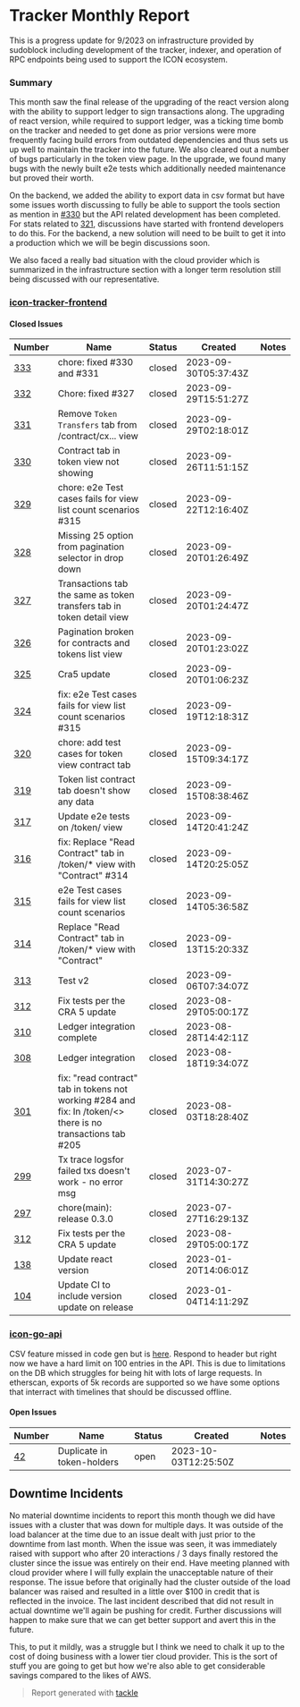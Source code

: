 # Tracker Monthly Report

This is a progress update for 9/2023 on infrastructure provided by sudoblock including development of the tracker, indexer, and operation of RPC endpoints being used to support the ICON ecosystem.

### Summary

This month saw the final release of the upgrading of the react version along with the ability to support ledger to sign transactions along. The upgrading of react version, while required to support ledger, was a ticking time bomb on the tracker and needed to get done as prior versions were more frequently facing build errors from outdated dependencies and thus sets us up well to maintain the tracker into the future. We also cleared out a number of bugs particularly in the token view page. In the upgrade, we found many bugs with the newly built e2e tests which additionally needed maintenance but proved their worth. 

On the backend, we added the ability to export data in csv format but have some issues worth discussing to fully be able to support the tools section as mention in [#330](https://github.com/sudoblockio/icon-tracker-frontend/issues/300) but the API related development has been completed. For stats related to [321](https://github.com/sudoblockio/icon-tracker-frontend/issues/321), discussions have started with frontend developers to do this. For the backend, a new solution will need to be built to get it into a production which we will be begin discussions soon. 

We also faced a really bad situation with the cloud provider which is summarized in the infrastructure section with a longer term resolution still being discussed with our representative. 

### [icon-tracker-frontend](https://github.com/sudoblockio/icon-tracker-frontend)

#### Closed Issues

| Number | Name | Status | Created | Notes |
| --- | --- | --- | --- | --- |
| [333](https://github.com/sudoblockio/icon-tracker-frontend/pull/333) | chore: fixed #330 and #331 | closed | 2023-09-30T05:37:43Z | | 
| [332](https://github.com/sudoblockio/icon-tracker-frontend/pull/332) | Chore: fixed #327 | closed | 2023-09-29T15:51:27Z | | 
| [331](https://github.com/sudoblockio/icon-tracker-frontend/issues/331) | Remove `Token Transfers` tab from /contract/cx... view  | closed | 2023-09-29T02:18:01Z | | 
| [330](https://github.com/sudoblockio/icon-tracker-frontend/issues/330) | Contract tab in token view not showing  | closed | 2023-09-26T11:51:15Z | | 
| [329](https://github.com/sudoblockio/icon-tracker-frontend/pull/329) | chore: e2e Test cases fails for view list count scenarios #315 | closed | 2023-09-22T12:16:40Z | | 
| [328](https://github.com/sudoblockio/icon-tracker-frontend/issues/328) | Missing 25 option from pagination selector in drop down  | closed | 2023-09-20T01:26:49Z | | 
| [327](https://github.com/sudoblockio/icon-tracker-frontend/issues/327) | Transactions tab the same as token transfers tab in token detail view  | closed | 2023-09-20T01:24:47Z | | 
| [326](https://github.com/sudoblockio/icon-tracker-frontend/issues/326) | Pagination broken for contracts and tokens list view | closed | 2023-09-20T01:23:02Z | | 
| [325](https://github.com/sudoblockio/icon-tracker-frontend/pull/325) | Cra5 update | closed | 2023-09-20T01:06:23Z | | 
| [324](https://github.com/sudoblockio/icon-tracker-frontend/pull/324) | fix: e2e Test cases fails for view list count scenarios #315 | closed | 2023-09-19T12:18:31Z | | 
| [320](https://github.com/sudoblockio/icon-tracker-frontend/pull/320) | chore: add test cases for token view contract tab | closed | 2023-09-15T09:34:17Z | | 
| [319](https://github.com/sudoblockio/icon-tracker-frontend/issues/319) | Token list contract tab doesn't show any data | closed | 2023-09-15T08:38:46Z | | 
| [317](https://github.com/sudoblockio/icon-tracker-frontend/issues/317) | Update e2e tests on /token/ view  | closed | 2023-09-14T20:41:24Z | | 
| [316](https://github.com/sudoblockio/icon-tracker-frontend/pull/316) | fix: Replace "Read Contract" tab in /token/* view with "Contract" #314 | closed | 2023-09-14T20:25:05Z | | 
| [315](https://github.com/sudoblockio/icon-tracker-frontend/issues/315) | e2e Test cases fails for view list count scenarios | closed | 2023-09-14T05:36:58Z | | 
| [314](https://github.com/sudoblockio/icon-tracker-frontend/issues/314) | Replace "Read Contract" tab in /token/* view with "Contract" | closed | 2023-09-13T15:20:33Z | | 
| [313](https://github.com/sudoblockio/icon-tracker-frontend/pull/313) | Test v2 | closed | 2023-09-06T07:34:07Z | | 
| [312](https://github.com/sudoblockio/icon-tracker-frontend/issues/312) | Fix tests per the CRA 5 update  | closed | 2023-08-29T05:00:17Z | | 
| [310](https://github.com/sudoblockio/icon-tracker-frontend/pull/310) | Ledger integration complete | closed | 2023-08-28T14:42:11Z | | 
| [308](https://github.com/sudoblockio/icon-tracker-frontend/pull/308) | Ledger integration  | closed | 2023-08-18T19:34:07Z | | 
| [301](https://github.com/sudoblockio/icon-tracker-frontend/pull/301) | fix: "read contract" tab in tokens not working #284 and fix: In /token/<> there is no transactions tab #205 | closed | 2023-08-03T18:28:40Z | | 
| [299](https://github.com/sudoblockio/icon-tracker-frontend/issues/299) | Tx trace logsfor failed txs doesn't work - no error msg | closed | 2023-07-31T14:30:27Z | | 
| [297](https://github.com/sudoblockio/icon-tracker-frontend/pull/297) | chore(main): release 0.3.0 | closed | 2023-07-27T16:29:13Z | |
| [312](https://github.com/sudoblockio/icon-tracker-frontend/issues/312) | Fix tests per the CRA 5 update  | closed | 2023-08-29T05:00:17Z | | 
| [138](https://github.com/sudoblockio/icon-tracker-frontend/issues/138) | Update react version  | closed | 2023-01-20T14:06:01Z | | 
| [104](https://github.com/sudoblockio/icon-tracker-frontend/issues/104) | Update CI to include version update on release  | closed | 2023-01-04T14:11:29Z | | 


### [icon-go-api](https://github.com/sudoblockio/icon-go-api)

CSV feature missed in code gen but is [here](https://github.com/sudoblockio/icon-go-api/issues/39). Respond to header but right now we have a hard limit on 100 entries in the API. This is due to limitations on the DB which  struggles for being hit with lots of large requests. In etherscan, exports of 5k records are supported so we have some options that interract with timelines that should be discussed offline. 

#### Open Issues

| Number | Name | Status | Created | Notes |
| --- | --- | --- | --- | --- | 
| [42](https://github.com/sudoblockio/icon-go-api/issues/42) | Duplicate in token-holders  | open | 2023-10-03T12:25:50Z | | 


## Downtime Incidents

No material downtime incidents to report this month though we did have issues with a cluster that was down for multiple days. It was outside of the load balancer at the time due to an issue dealt with just prior to the downtime from last month. When the issue was seen, it was immediately raised with support who after 20 interactions / 3 days finally restored the cluster since the issue was entirely on their end. Have meeting planned with cloud provider where I will fully explain the unacceptable nature of their response. The issue before that originally had the cluster outside of the load balancer was raised and resulted in a little over $100 in credit that is reflected in the invoice. The last incident described that did not result in actual downtime we'll again be pushing for credit. Further discussions will happen to make sure that we can get better support and avert this in the future. 

This, to put it mildly, was a struggle but I think we need to chalk it up to the cost of doing business with a lower tier cloud provider. This is the sort of stuff you are going to get but how we're also able to get considerable savings compared to the likes of AWS. 

> Report generated with [tackle](https://github.com/robcxyz/tackle-box)